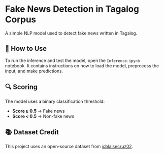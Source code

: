 # Fake News Detection in Tagalog Corpus

A simple NLP model used to detect fake news written in Tagalog.

## 🚀 How to Use

To run the inference and test the model, open the `Inference.ipynb` notebook. It contains instructions on how to load the model, preprocess the input, and make predictions.

## 🔍 Scoring

The model uses a binary classification threshold:

- **Score ≥ 0.5** → Fake news
- **Score < 0.5** → Non-fake news

## 📚 Dataset Credit

This project uses an open-source dataset from [jcblaisecruz02](https://github.com/jcblaisecruz02/Tagalog-fake-news).
